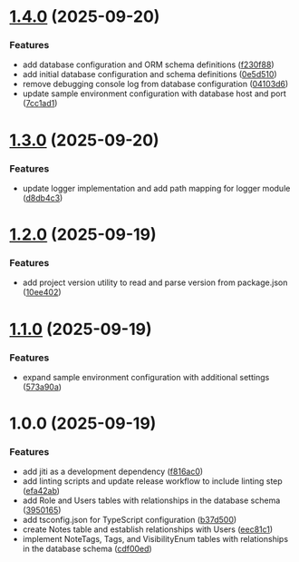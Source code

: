 # [1.4.0](https://github.com/pradanaadn/mnemonic/compare/v1.3.0...v1.4.0) (2025-09-20)


### Features

* add database configuration and ORM schema definitions ([f230f88](https://github.com/pradanaadn/mnemonic/commit/f230f88a2e81a4010fac51ac21129cf288f227e7))
* add initial database configuration and schema definitions ([0e5d510](https://github.com/pradanaadn/mnemonic/commit/0e5d510812a37666b475fc5b96993ee21b4b47fa))
* remove debugging console log from database configuration ([04103d6](https://github.com/pradanaadn/mnemonic/commit/04103d62655612b5e3160aff56966b418a2c6883))
* update sample environment configuration with database host and port ([7cc1ad1](https://github.com/pradanaadn/mnemonic/commit/7cc1ad192c6932622bf8d7ae5c5b85b313ee5e0f))

# [1.3.0](https://github.com/pradanaadn/mnemonic/compare/v1.2.0...v1.3.0) (2025-09-20)


### Features

* update logger implementation and add path mapping for logger module ([d8db4c3](https://github.com/pradanaadn/mnemonic/commit/d8db4c332478a45bc1edb2ebf77a16456bcc4375))

# [1.2.0](https://github.com/pradanaadn/mnemonic/compare/v1.1.0...v1.2.0) (2025-09-19)


### Features

* add project version utility to read and parse version from package.json ([10ee402](https://github.com/pradanaadn/mnemonic/commit/10ee40206ed30b0fb4e32a68f2e9db848c9bf4d4))

# [1.1.0](https://github.com/pradanaadn/mnemonic/compare/v1.0.0...v1.1.0) (2025-09-19)


### Features

* expand sample environment configuration with additional settings ([573a90a](https://github.com/pradanaadn/mnemonic/commit/573a90a00b34768a6d122bef2544d873f0dd99c3))

# 1.0.0 (2025-09-19)

### Features

- add jiti as a development dependency ([f816ac0](https://github.com/pradanaadn/mnemonic/commit/f816ac034fb341a4fd30febe5b165fb56a598a3a))
- add linting scripts and update release workflow to include linting step ([efa42ab](https://github.com/pradanaadn/mnemonic/commit/efa42abc846574cafdc23e6549f6e9b9d1bbfdab))
- add Role and Users tables with relationships in the database schema ([3950165](https://github.com/pradanaadn/mnemonic/commit/395016587759049a1d210a3948bcaffd0a6fcdbe))
- add tsconfig.json for TypeScript configuration ([b37d500](https://github.com/pradanaadn/mnemonic/commit/b37d500732c809a31d0cb7f1bb4aa133e87991a7))
- create Notes table and establish relationships with Users ([eec81c1](https://github.com/pradanaadn/mnemonic/commit/eec81c1c0b2ad018393b976d9be468b19a2bc758))
- implement NoteTags, Tags, and VisibilityEnum tables with relationships in the database schema ([cdf00ed](https://github.com/pradanaadn/mnemonic/commit/cdf00ede3bddfdd2ffb87f51d6790c284843179a))
